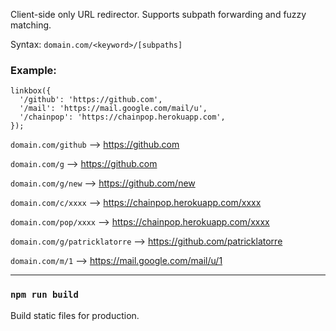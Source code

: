 Client-side only URL redirector. Supports subpath forwarding and fuzzy matching. 

Syntax: `domain.com/<keyword>/[subpaths]`

### Example:

```
linkbox({
  '/github': 'https://github.com',
  '/mail': 'https://mail.google.com/mail/u',
  '/chainpop': 'https://chainpop.herokuapp.com',
});
```

`domain.com/github` --> https://github.com

`domain.com/g` --> https://github.com

`domain.com/g/new` --> https://github.com/new

`domain.com/c/xxxx` --> https://chainpop.herokuapp.com/xxxx

`domain.com/pop/xxxx` --> https://chainpop.herokuapp.com/xxxx

`domain.com/g/patricklatorre` --> https://github.com/patricklatorre

`domain.com/m/1` --> https://mail.google.com/mail/u/1

---

### `npm run build`

Build static files for production.

